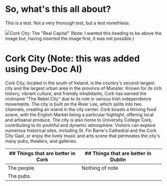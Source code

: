 # So, what's this all about?

This is a test. Not a very thorough test, but a test nonethless.

![](/img/cork_city.png)Cork City: The "Real Capital" (Note: I wanted this heading to be above the image but, having inserted the image first, it was not possible.)

# Cork City (Note: this was added using Dev-Doc AI)

Cork City, located in the south of Ireland, is the country's second-largest city and the largest urban area in the province of Munster. Known for its rich history, vibrant culture, and friendly inhabitants, Cork has earned the nickname "The Rebel City" due to its role in various Irish independence movements. The city is built on the River Lee, which splits into two channels, creating an island in the city center. Cork boasts a thriving food scene, with the English Market being a particular highlight, offering local and artisanal produce. The city is also home to University College Cork, contributing to its youthful and dynamic atmosphere. Visitors can explore numerous historical sites, including St. Fin Barre's Cathedral and the Cork City Gaol, or enjoy the lively music and arts scene that permeates the city's many pubs, theaters, and galleries.

| ## Things that are better in Cork | ## Things that are better in Dublin |   |
| --------------------------------- | ----------------------------------- | - |
| The people                        | Nothing of note                     |   |
| The pubs                          |                                     |   |

